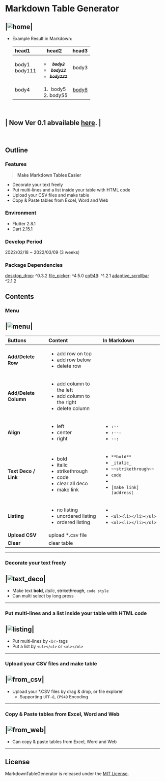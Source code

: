 # Markdown Table Generator

|<img src="https://cyj893.github.io/img/Projects/2/readme/talbe_ex.PNG" title="home" alt="home" />|
-

- Example Result in Markdown:

    | head1	 | head2	 | head3	 |
    | :-- | :--: | --: |
    | body1<br>body111	 | ~~_**<ul><li>`body2`</li><li>`body22`</li><li>`body222`</li></ul>**_~~	 | body3	 |
    | body4	 | <ol><li>body5</li><li>body55</li></ol>	 | [body6](https://github.com/cyj893)   |

<br>

| **Now Ver 0.1 abvailable [here](cyj893.github.io/markdown_table_generator/).** |
-

<br>

## Outline

### Features

> **Make Markdown Tables Easier**

- Decorate your text freely
- Put multi-lines and a list inside your table with HTML code
- Upload your CSV files and make table
- Copy & Paste tables from Excel, Word and Web


### Environment
- Flutter 2.8.1
- Dart 2.15.1

### Develop Period
2022/02/18 ~ 2022/03/09 (3 weeks)

### Package Dependencies
[desktop_drop](https://pub.dev/packages/desktop_drop): ^0.3.2
[file_picker](https://pub.dev/packages/file_picker): ^4.5.0
[cp949](https://pub.dev/packages/cp949): ^1.2.1
[adaptive_scrollbar](https://pub.dev/packages/adaptive_scrollbar) ^2.1.2

## Contents
### Menu

|<img src="https://cyj893.github.io/img/Projects/2/readme/menu.PNG" title="menu" alt="menu" />|
-

| Buttons	 | Content	 | In Markdown	 |
| :-- | :-- | :-- |
| **Add/Delete Row**	 | <ul><li>add row on top</li><li>add row below</li><li>delete row</li></ul>	 | 	 |
| **Add/Delete Column**	 | <ul><li>add column to the left</li><li>add column to the right</li><li>delete column</li></ul>	 | 	 |
| **Align**	 | <ul><li>left</li><li>center</li><li>right</li></ul>	 | <ul><li>`:--`</li><li>`:--:`</li><li>`--:`</li></ul>	 |
| **Text Deco / Link**	 | <ul><li>bold</li><li>italic</li><li>strikethrough</li><li>code</li><li>clear all deco</li><li>make link</li></ul>	 | <ul><li>`**bold**`</li><li>`_italic_`</li><li>`~~strikethrough~~`</li><li>``code``</li><li></li><li>`[make link](address)`</li></ul>	 |
| **Listing**	 | <ul><li>no listing</li><li>unordered listing</li><li>ordered listing</li></ul>	 | <ul><li></li><li>`<ul><li></li></ul>`</li><li>`<ol><li></li></ol>`</li></ul>	 |
| **Upload CSV**	 | upload *.csv file	 | 	 |
| **Clear**	 | clear table	 | 	 |

---

### Decorate your text freely

|<img src="https://cyj893.github.io/img/Projects/2/readme/text_deco.gif" title="text_deco" alt="text_deco" />|
-

- Make text **bold**, _italic_, ~~strikethrough~~, `code style`
- Can multi select by long press

---

### Put multi-lines and a list inside your table with HTML code

|<img src="https://cyj893.github.io/img/Projects/2/readme/listing.gif" title="listing" alt="listing" />|
-

- Put multi-lines by `<br>` tags
- Put a list by `<ul></ul>` or `<ol></ol>`

---

### Upload your CSV files and make table

|<img src="https://cyj893.github.io/img/Projects/2/readme/from_csv.gif" title="from_csv" alt="from_csv" />|
-

- Upload your \*.CSV files by drag & drop, or file explorer
    - Supporting `UTF-8`, `CP949` Encoding

---

### Copy & Paste tables from Excel, Word and Web

|<img src="https://cyj893.github.io/img/Projects/2/readme/from_web.gif" title="from_web" alt="from_web" />|
-

- Can copy & paste tables from Excel, Word and Web

---

## License
MarkdownTableGenerator is released under the [MIT License](http://www.opensource.org/licenses/mit-license).